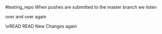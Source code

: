 #testing_repo
When pushes are submitted to the master branch we listen

over and over again

\nREAD
READ
New Changes again
